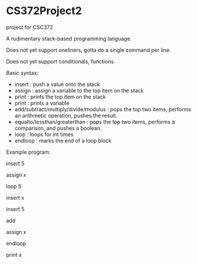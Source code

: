 # CS372Project2
project for CSC372

A rudimentary stack-based programming language.

Does not yet support oneliners, gotta do a single command per line.

Does not yet support conditionals, functions.

Basic syntax:
- insert <value> : push a value onto the stack
- assign <variable> : assign a variable to the top item on the stack
- print : prints the top item on the stack
- print <variable> : prints a variable
- add/subtract/multiply/divide/modulus : pops the top two items, performs an arithmetic operation, pushes the result.
- equalto/lessthan/greaterthan : pops the top two items, performs a comparison, and pushes a boolean.
- loop <int> : loops for int times
- endloop : marks the end of a loop block

Example program:

insert 5

assign x

loop 5

insert x

insert 5

add

assign x

endloop

print x